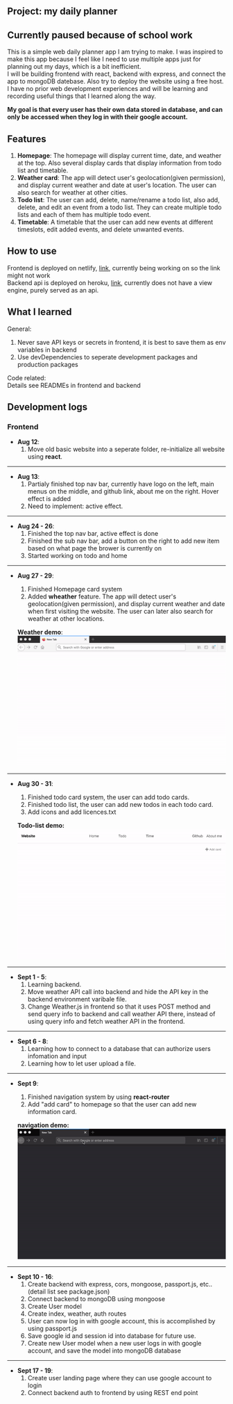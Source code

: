 ## Project: my daily planner

## Currently paused because of school work

This is a simple web daily planner app I am trying to make.  I was inspired to make this app because I feel like I need to use multiple apps just for planning out my days, which is a bit inefficient.  
I will be building frontend with react, backend with express, and connect the app to mongoDB datebase. Also try to deploy the website using a free host. I have no prior web development experiences and will be learning and recording useful things that I learned along the way.

**My goal is that every user has their own data stored in database, and can only be accessed when they log in with their google account.**


## Features

1. **Homepage**: The homepage will display current time, date, and weather at the top. Also several display cards that display information from todo list and timetable.
2. **Weather card**: The app will detect user's geolocation(given permission), and display current weather and date at user's location. The user can also search for weather at other cities. 
3. **Todo list**: The user can add, delete, name/rename a todo list, also add, delete, and edit an event from a todo list. They can create multiple todo lists and each of them has multiple todo event.
4. **Timetable**: A timetable that the user can add new events at different timeslots, edit added events, and delete unwanted events.

## How to use
Frontend is deployed on netlify, [link](https://ffy-my-daily-planner.netlify.app/), currently being working on so the link might not work  
Backend api is deployed on heroku, [link]( https://ffy-my-daily-planner-backend.herokuapp.com/), currently does not have a view engine, purely served as an api.



## What I learned

General:  
1. Never save API keys or secrets in frontend, it is best to save them as env variables in backend
2. Use devDependencies to seperate development packages and production packages

Code related:  
Details see READMEs in frontend and backend



## Development logs

### Frontend  
* **Aug 12**:  
	1. Move old basic website into a seperate folder, re-initialize all website using **react**.

---
* **Aug 13**:   
	1. Partialy finished top nav bar, currently have logo on the left, main menus on the middle, and github link, about me on the right. Hover effect is added
	2. Need to implement: active effect.

---
* **Aug 24 - 26**:  
	1. Finished the top nav bar, active effect is done  
	2. Finished the sub nav bar, add a button on the right to add new item based on what page the brower is currently on  
	3. Started working on todo and home  

---
* **Aug 27 - 29**:  
	1. Finished Homepage card system
	2. Added **wheather** feature. The app will detect user's geolocation(given permission), and display current weather and date when first visiting the website. The user can later also search for weather at other locations. 

	**Weather demo**:  
	<img src="./readme-assets/weather_demo.gif"	height="300px" alt="weather demo">

---
* **Aug 30 - 31**:  
	1. Finished todo card system, the user can add todo cards.
	2. Finished todo list, the user can add new todos in each todo card.
	3. Add icons and add licences.txt  

	**Todo-list demo:**  
	<img src="./readme-assets/todo.gif"	height="300px" alt="todo list demo">

---
* **Sept 1 - 5**:  
	1. Learning backend.
	2. Move weather API call into backend and hide the API key in the backend environment varibale file.
	3. Change Weather.js in frontend so that it uses POST method and send query info to backend and call weather API there, instead of using query info and fetch weather API in the frontend.

---  
* **Sept 6 - 8**:  
	1. Learning how to connect to a database that can authorize users infomation and input
	2. Learning how to let user upload a file.

---  
* **Sept 9**:
	1. Finished navigation system by using **react-router**
	2. Add "add card" to homepage so that the user can add new information card.
	
	**navigation demo:**  
	<img src="./readme-assets/page-change.gif"	height="300px" alt="page change demo">

--- 
* **Sept 10 - 16**:
	1. Create backend with express, cors, mongoose, passport.js, etc.. (detail list see package.json)
	2. Connect backend to mongoDB using mongoose
	3. Create User model
	4. Create index, weather, auth routes
	5. User can now log in with google account, this is accomplished by using passport.js
	6. Save google id and session id into database for future use.
	7. Create new User model when a new user logs in with google account, and save the model into mongoDB database

---  
* **Sept 17 - 19**:
	1. Create user landing page where they can use google account to login
	2. Connect backend auth to frontend by using REST end point
